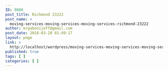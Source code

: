 ```yaml
---
ID: 9800
post_title: Richmond 23222
post_name: >
  moving-services-moving-services-moving-services-richmond-23222
author: mrgabonijeff@gmail.com
post_date: 2018-03-28 01:49:17
layout: page
link: >
  http://localhost/wordpress/moving-services-moving-services-moving-services-richmond-23222/
published: true
tags: [ ]
categories: [ ]
---
```


